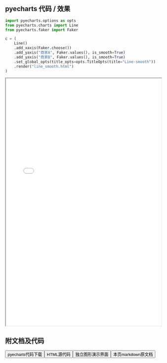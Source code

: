 
## pyecharts 代码 / 效果

```python
import pyecharts.options as opts
from pyecharts.charts import Line
from pyecharts.faker import Faker

c = (
    Line()
    .add_xaxis(Faker.choose())
    .add_yaxis("商家A", Faker.values(), is_smooth=True)
    .add_yaxis("商家B", Faker.values(), is_smooth=True)
    .set_global_opts(title_opts=opts.TitleOpts(title="Line-smooth"))
    .render("line_smooth.html")
)

```

<iframe width="100%" height="800px" src="/pyecharts/Line/line_smooth.html"></iframe>

## 附文档及代码

<a href="https://cdn.jsdelivr.net/gh/wfy-belief/python/docs/pyecharts/Line/line_smooth.py"><button class="mybutton">pyecharts代码下载</button></a><a href="https://cdn.jsdelivr.net/gh/wfy-belief/python/docs/pyecharts/Line/line_smooth.html"><button class="mybutton">HTML源代码</button></a><a href="https://python.wfyblog.cn/pyecharts/Line/line_smooth.html"><button class="mybutton">独立图形演示界面</button></a><a href="https://cdn.jsdelivr.net/gh/wfy-belief/python/docs/pyecharts/Line/line_smooth.md"><button class="mybutton">本页markdown原文档</button></a>